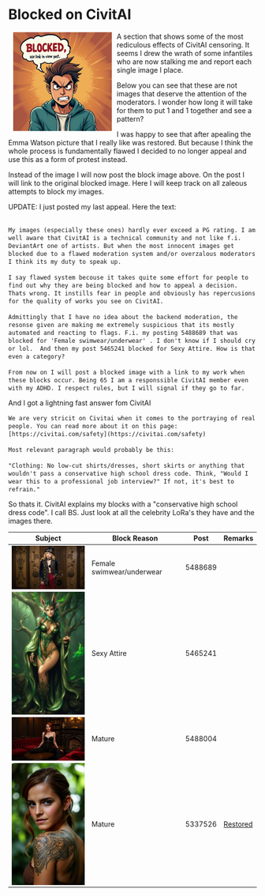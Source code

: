 # Blocked on CivitAI

<img align="left" width="200" src="ComfyUI_6.png" hspace="10">

 A section that shows some of the most rediculous effects of CivitAI censoring. It seems I drew the wrath of some infantiles who are now stalking me and report each single image I place.
 
 Below you can see that these are not images that deserve the attention of the moderators. I wonder how long it will take for them to put 1 and 1 together and see a pattern?
 
 I was happy to see that after apealing the Emma Watson picture that I really like was restored. But because I think the whole process is fundamentally flawed I decided to no longer appeal and use this as a form of protest instead.
 
 Instead of the image I will now post the block image above. On the post I will link to the original blocked image. Here I will keep track on all zaleous attempts to block my images.
 
 UPDATE: I just posted my last appeal. Here the text:
 

```

My images (especially these ones) hardly ever exceed a PG rating. I am well aware that CivitAI is a technical community and not like f.i. DeviantArt one of artists. But when the most innocent images get blocked due to a flawed moderation system and/or overzalous moderators I think its my duty to speak up. 

I say flawed system becouse it takes quite some effort for people to find out why they are being blocked and how to appeal a decision. Thats wrong. It instills fear in people and obviously has repercusions for the quality of works you see on CivitAI.

Admittingly that I have no idea about the backend moderation, the resonse given are making me extremely suspicious that its mostly automated and reacting to flags. F.i. my posting 5488689 that was blocked for 'Female swimwear/underwear' . I don't know if I should cry or lol.  And then my post 5465241 blocked for Sexy Attire. How is that even a category?

From now on I will post a blocked image with a link to my work when these blocks occur. Being 65 I am a responssible CivitAI member even with my ADHD. I respect rules, but I will signal if they go to far.
```

And I got a lightning fast answer fom CivitAI

```
We are very stricit on Civitai when it comes to the portraying of real people. You can read more about it on this page: [https://civitai.com/safety](https://civitai.com/safety)

Most relevant paragraph would probably be this:

"Clothing: No low-cut shirts/dresses, short skirts or anything that wouldn't pass a conservative high school dress code. Think, "Would I wear this to a professional job interview?" If not, it's best to refrain."

```

So thats it. CivitAI explains my blocks with a "conservative high school dress code". I call BS. Just look at all the celebrity LoRa's they have and the images there. 



| Subject | Block Reason | Post | Remarks |
| ------- | ------------ | ---- | ------- |
|<img align="left" width="200" src="Chloe GraceMoretzFlux.jpeg">| Female swimwear/underwear |5488689||
|<img align="left" width="200" src="arianagrande.jpeg">| Sexy Attire |5465241||
|<img align="left" width="200" src="emmastone.png">| Mature |5488004||
|<img align="left" width="200" src="emmawatson.png">| Mature | 5337526 | [Restored](https://civitai.com/images/23969735) |

